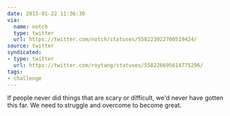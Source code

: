 ```yaml
---
date: 2015-01-22 11:36:30
via:
  name: notch
  type: twitter
  url: https://twitter.com/notch/statuses/558223022700519424/
source: twitter
syndicated:
- type: twitter
  url: https://twitter.com/roytang/statuses/558226695614775296/
tags:
- challenge
---
```


If people never did things that are scary or difficult, we'd never have gotten this far. We need to struggle and overcome to become great.